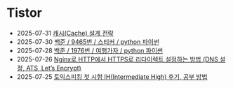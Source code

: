 # Tistor<!-- RECENT POST START -->
- 2025-07-31 [캐시(Cache) 설계 전략](https://seulow-down.tistory.com/404)
- 2025-07-30 [백준 / 9465번 / 스티커 / python 파이썬](https://seulow-down.tistory.com/403)
- 2025-07-28 [백준 / 1976번 / 여행가자 / python 파이썬](https://seulow-down.tistory.com/402)
- 2025-07-26 [Nginx로 HTTP에서 HTTPS로 리다이렉트 설정하는 방법 (DNS 설정, ATS, Let&rsquo;s Encrypt)](https://seulow-down.tistory.com/398)
- 2025-07-25 [토익스피킹 첫 시험 IH(Intermediate High) 후기, 공부 방법](https://seulow-down.tistory.com/401)
<!-- RECENT POST END -->